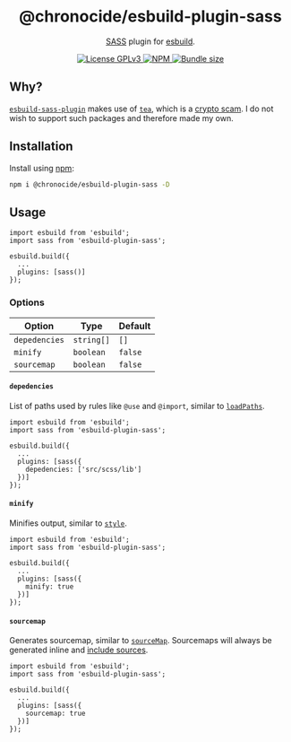 <div align="center">
  <h1>@chronocide/esbuild-plugin-sass</h1>
  <p><a href="https://sass-lang.com/">SASS</a> plugin for <a href="https://esbuild.github.io/">esbuild</a>.</p>
</div>

<div align="center">
  <a href="/LICENSE">
    <img alt="License GPLv3" src="https://img.shields.io/badge/license-GPLv3-blue.svg" />
  </a>
  <a href="https://www.npmjs.com/package/@chronocide/spider">
    <img alt="NPM" src="https://img.shields.io/npm/v/@chronocide/spider?label=npm">
  </a>
  <a href="https://packagephobia.com/result?p=@chronocide/spider">
    <img alt="Bundle size" src="https://packagephobia.com/badge?p=@chronocide/spider">
  </a>
</div>

## Why?

[`esbuild-sass-plugin`](https://github.com/glromeo/esbuild-sass-plugin) makes use of [`tea`](https://github.com/glromeo/esbuild-sass-plugin/blob/main/tea.yaml), which is a [crypto scam](https://www.web3isgoinggreat.com/?collection=teaxyz). I do not wish to support such packages and therefore made my own.

## Installation

Install using [npm](npmjs.org):

```sh
npm i @chronocide/esbuild-plugin-sass -D
```

## Usage

```JS
import esbuild from 'esbuild';
import sass from 'esbuild-plugin-sass';

esbuild.build({
  ...
  plugins: [sass()]
});
```

### Options

| Option | Type | Default
| - | - | - |
| `depedencies` | `string[]` | `[]` |
| `minify` | `boolean` | `false` |
| `sourcemap` | `boolean` | `false` |

#### `depedencies`

List of paths used by rules like `@use` and `@import`, similar to [`loadPaths`](https://sass-lang.com/documentation/js-api/interfaces/options/#loadPaths).

```JS
import esbuild from 'esbuild';
import sass from 'esbuild-plugin-sass';

esbuild.build({
  ...
  plugins: [sass({
    depedencies: ['src/scss/lib']
  })]
});
```

#### `minify`

Minifies output, similar to [`style`](https://sass-lang.com/documentation/js-api/interfaces/options/#style).

```JS
import esbuild from 'esbuild';
import sass from 'esbuild-plugin-sass';

esbuild.build({
  ...
  plugins: [sass({
    minify: true
  })]
});
```

#### `sourcemap`

Generates sourcemap, similar to [`sourceMap`](https://sass-lang.com/documentation/js-api/interfaces/options/#sourceMap). Sourcemaps will always be generated inline and [include sources](https://sass-lang.com/documentation/js-api/interfaces/options/#sourceMapIncludeSources).

```JS
import esbuild from 'esbuild';
import sass from 'esbuild-plugin-sass';

esbuild.build({
  ...
  plugins: [sass({
    sourcemap: true
  })]
});
```
